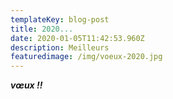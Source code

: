```yaml
---
templateKey: blog-post
title: 2020...
date: 2020-01-05T11:42:53.960Z
description: Meilleurs
featuredimage: /img/voeux-2020.jpg
---
```

_**vœux !!**_
